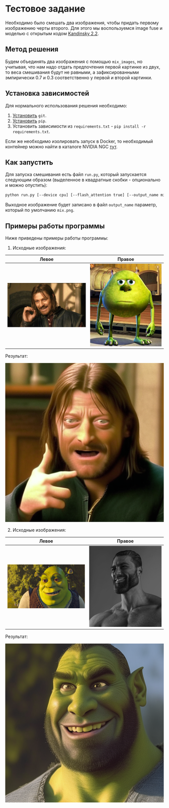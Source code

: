 # Тестовое задание

Необходимо было смешать два изображения, чтобы придать первому изображению черты второго. Для этого мы воспользуемся image fuse и моделью с открытым кодом [Kandinsky 2.2](https://github.com/ai-forever/Kandinsky-2).

## Метод решения

Будем объединять два изображения с помощью `mix_images`, но учитывая, что нам надо отдать предпочтения первой картинке из двух, то веса смешивания будут не равными, а зафиксированными эмпирически 0.7 и 0.3 соответственно у первой и второй картинки.

## Установка зависимостей

Для нормального использования решения необходимо:
1. [Установить](https://git-scm.com/book/en/v2/Getting-Started-Installing-Git) `git`.
2. [Установить](https://pip.pypa.io/en/stable/installation/) `pip`.
3. Установить зависимости из `requirements.txt` - `pip install -r requirements.txt`.

Если же необходимо изолировать запуск в Docker, то необходимый контейнер можно найти в каталоге NVIDIA NGC [тут](https://catalog.ngc.nvidia.com/orgs/nvidia/containers/pytorch).

## Как запустить

Для запуска смешивания есть файл `run.py`, который запускается следующим образом (выделенное в квадратные скобки - опционально и можно опустить):
```bash
python run.py [--device cpu] [--flash_attention true] [--output_name mix.png] [--output_width 512] [--output_height 512] img1.jpg img2.jpg
```
Выходное изображение будет записано в файл `output_name` параметр, который по умолчанию `mix.png`.

## Примеры работы программы

Ниже приведены примеры работы программы:

1. Исходные изображения:

| Левое | Правое |
| -- | --- |
| ![Left](imgs/image1.jpeg "Left") | ![Right](imgs/image2.jpeg "Right") |

Результат:

![First mix](imgs/mix1.png "First mix")

2. Исходные изображения:

| Левое | Правое |
| -- | --- |
| ![Left](imgs/image3.jpeg "Left") | ![Right](imgs/image4.jpeg "Right") |

Результат:

![Second mix](imgs/mix2.png "Second mix")
